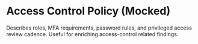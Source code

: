 # Access Control Policy (Mocked)

Describes roles, MFA requirements, password rules, and privileged access review cadence. Useful for enriching access-control related findings.
